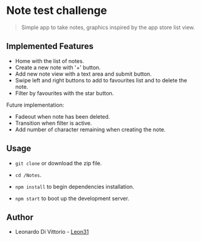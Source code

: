 # Note test challenge

> Simple app to take notes, graphics inspired by the app store list view.

## Implemented Features

* Home with the list of notes.
* Create a new note with '+' button.
* Add new note view with a text area and submit button.
* Swipe left and right buttons to add to favourites list and to delete the note.
* Filter by favourites with the star button.

Future implementation:

* Fadeout when note has been deleted.
* Transition when filter is active.
* Add number of character remaining when creating the note.

## Usage

* `git clone` or download the zip file.

* `cd /Notes`.

* `npm install` to begin dependencies installation.

* `npm start` to boot up the development server.


## Author
* Leonardo Di Vittorio - [Leon31](https://github.com/Leon31)
